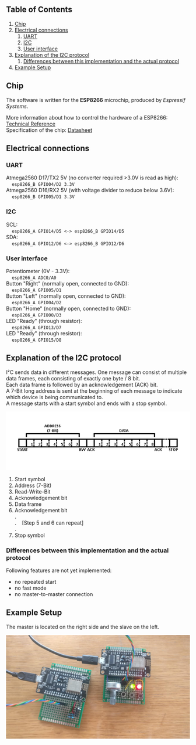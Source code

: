 ## Table of Contents

1. [Chip](#chip)
2. [Electrical connections](#electrical-connections)
    1. [UART](#uart)
    2. [I2C](#i2c)
    3. [User interface](#user-interface)
3. [Explanation of the I2C protocol](#explanation-of-the-i2c-protocol)
    1. [Differences between this implementation and the actual protocol](#differences-between-this-implementation-and-the-actual-protocol)
4. [Example Setup](#example-setup)

## Chip
The software is written for the **ESP8266** microchip, produced by *Espressif Systems*.

More information about how to control the hardware of a ESP8266: [Technical Reference](https://www.espressif.com/sites/default/files/documentation/esp8266-technical_reference_en.pdf)  
Specification of the chip: [Datasheet](https://www.espressif.com/sites/default/files/documentation/0a-esp8266ex_datasheet_en.pdf)  

## Electrical connections
### UART
Atmega2560 D17/TX2 5V (no converter required >3.0V is read as high):  
&nbsp;&nbsp;&nbsp;&nbsp;`esp8266_B GPIO04/D2 3.3V`  
Atmega2560 D16/RX2 5V (with voltage divider to reduce below 3.6V):  
&nbsp;&nbsp;&nbsp;&nbsp;`esp8266_B GPIO05/D1 3.3V`  

### I2C
SCL:  
&nbsp;&nbsp;&nbsp;&nbsp;`esp8266_A GPIO14/D5 <-> esp8266_B GPIO14/D5`  
SDA:  
&nbsp;&nbsp;&nbsp;&nbsp;`esp8266_A GPIO12/D6 <-> esp8266_B GPIO12/D6`  

### User interface
Potentiometer (0V - 3.3V):  
&nbsp;&nbsp;&nbsp;&nbsp;`esp8266_A ADC0/A0`  
Button "Right" (normally open, connected to GND):  
&nbsp;&nbsp;&nbsp;&nbsp;`esp8266_A GPIO05/D1`  
Button "Left" (normally open, connected to GND):  
&nbsp;&nbsp;&nbsp;&nbsp;`esp8266_A GPIO04/D2`  
Button "Home" (normally open, connected to GND):  
&nbsp;&nbsp;&nbsp;&nbsp;`esp8266_A GPIO00/D3`  
LED "Ready" (through resistor):  
&nbsp;&nbsp;&nbsp;&nbsp;`esp8266_A GPIO13/D7`  
LED "Ready" (through resistor):  
&nbsp;&nbsp;&nbsp;&nbsp;`esp8266_A GPIO15/D8`  

## Explanation of the I2C protocol
I²C sends data in different messages. One message can consist of multiple data frames, each consisting of exactly one byte / 8 bit.  
Each data frame is followed by an acknowledgement (ACK) bit.  
A 7-Bit long address is sent at the beginning of each message to indicate which device is being communicated to.  
A message starts with a start symbol and ends with a stop symbol.  

![I2C Protocol](https://github.com/DavidRisch/esp8266_i2c/blob/master/i2c_protocol.png?raw=true)

1. Start symbol
2. Address (7-Bit)
3. Read-Write-Bit
4. Acknowledgement bit
5. Data frame
6. Acknowledgement bit  
.  
.&nbsp;&nbsp;&nbsp;&nbsp;[Step 5 and 6 can repeat]  
.  
7. Stop symbol

### Differences between this implementation and the actual protocol
Following features are not yet implemented:
- no repeated start
- no fast mode
- no master-to-master connection

## Example Setup
The master is located on the right side and the slave on the left.  

![Setup](https://github.com/DavidRisch/esp8266_i2c/blob/master/setup.jpg?raw=true)
